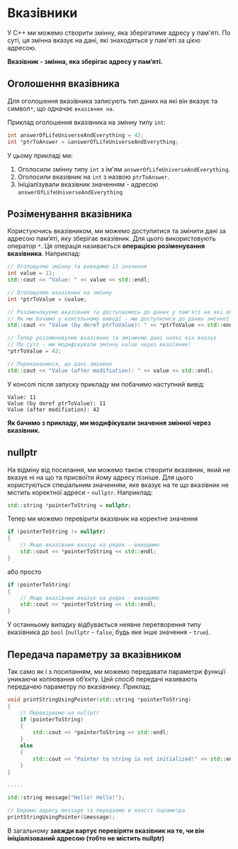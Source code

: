 # Вказівники

У С++ ми можемо створити змінну, яка зберігатиме адресу у пам'яті. По суті, ця змінна вказує на дані, які знаходяться у пам'яті за цією адресою.

**Вказівник - змінна, яка зберігає адресу у пам’яті.**

## Оголошення вказівника

Для оголошення вказівника записують тип даних на які він вказує та символ`*`, що одначає `вказівник на`.

Приклад оголошення вказівника на змінну типу `int`:

```cpp
int answerOfLifeUniverseAndEverything = 42;
int *ptrToAnswer = &answerOfLifeUniverseAndEverything;
```

У цьому прикладі ми:

1. Оголосили змінну типу `int` з ім'ям `answerOfLifeUniverseAndEverything`.
2. Оголосили вказівник на `int` з назвою `ptrToAnswer`.
3. Ініціалізували вказівник значенням - адресою `answerOfLifeUniverseAndEverything`

## Розіменування вказівника

Користуючись вказівником, ми можемо доступитися та змінити дані за адресою пам’яті, яку зберігає вказівник. Для цього використовують оператор `*`. Ця операція називається **операцією розіменування вказівника**. Наприклад:

```cpp
// Оголошуємо змінну та виводимо її значення
int value = 11;
std::cout << "Value: " << value << std::endl;

// Оголошуємо вказівник на змінну
int *ptrToValue = &value;

// Розіменовуємо вказівник та доступаємось до даних у пам'яті на які вказує ptrToValue
// Як ми бачимо у консольному виводі - ми доступилися до даних змінної value
std::cout << "Value (by deref ptrToValue): " << *ptrToValue << std::endl;

// Тепер розіменовуємо вказівник та змінюємо дані наякі він вказує
// По суті - ми модифікували змінну value через вказівник!
*ptrToValue = 42;

// Переконаємося, що дані змінено
std::cout << "Value (after modifiation): " << value << std::endl;
```

У консолі після запуску прикладу ми побачимо наступний вивід:

```text
Value: 11
Value (by deref ptrToValue): 11
Value (after modifiation): 42
```

**Як бачимо з прикладу, ми модифікували значення змінної через вказівник.** 

## nullptr

На відміну від посилання, ми можемо також створити вказівник, який не вказує ні на що та присвоїти йому адресу пізніше. Для цього користуються спеціальним значенням, яке вказує на те що вказівник не містить коректної адреси - `nullptr`. Наприклад:

```cpp
std::string *pointerToString = nullptr;
```

Тепер ми можемо перевірити вказівник на коректне значення

```cpp
if (pointerToString != nullptr)
{
    // Якщо вказівник вказує на рядок - виводимо
    std::cout << *pointerToString << std::endl;
}
```

або просто

```cpp
if (pointerToString)
{
    // Якщо вказівник вказує на рядок - виводимо
    std::cout << *pointerToString << std::endl;
}
```

У останньому випадку відбувається неявне перетворення типу вказівника до `bool` \(`nullptr` - `false`, будь яке інше значення - `true`\).

## Передача параметру за вказівником

Так само як і з посиланням, ми можемо передавати параметри функції уникаючи копіювання об’єкту. Цей спосіб передачі називають передачею параметру по вказівнику. Приклад:

```cpp
void printStringUsingPointer(std::string *pointerToString)
{
    // Перевіряємо на nullptr
    if (pointerToString)
    {
        std::cout << *pointerToString << std::endl;
    }
    else
    {
        std::cout << "Pointer to string is not initialized!" << std::endl;
    }
}

.....

std::string message{"Hello! Hello!"};

// Беремо адресу message та передаємо в якості параметра
printStringUsingPointer(&message);
```

В загальному **завжди вартує перевіряти вказівник на те, чи він ініціалізований адресою \(тобто не містить nullptr\)**

